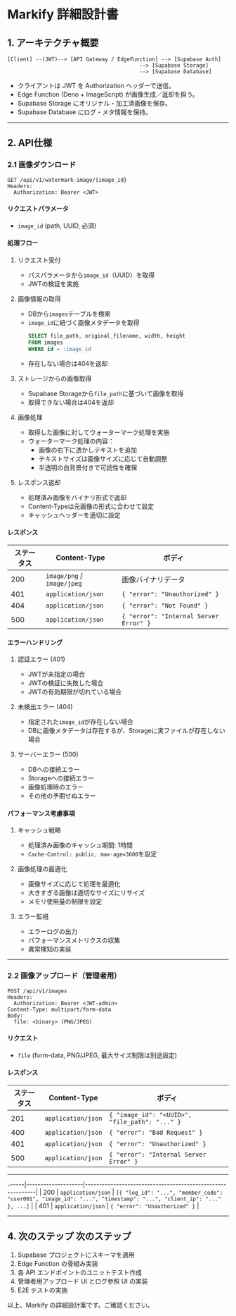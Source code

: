 # Markify 詳細設計書

## 1. アーキテクチャ概要

```
[Client] --(JWT)--> [API Gateway / EdgeFunction] --> [Supabase Auth]
                                          --> [Supabase Storage]
                                          --> [Supabase Database]
```
- クライアントは JWT を Authorization ヘッダーで送信。
- Edge Function (Deno + ImageScript) が画像生成／返却を担う。
- Supabase Storage にオリジナル・加工済画像を保存。
- Supabase Database にログ・メタ情報を保持。

---

## 2. API仕様

### 2.1 画像ダウンロード

```
GET /api/v1/watermark-image/{image_id}
Headers:
  Authorization: Bearer <JWT>
```  
#### リクエストパラメータ
- `image_id` (path, UUID, 必須)

#### 処理フロー
1. リクエスト受付
   - パスパラメータから`image_id`（UUID）を取得
   - JWTの検証を実施

2. 画像情報の取得
   - DBから`images`テーブルを検索
   - `image_id`に紐づく画像メタデータを取得
     ```sql
     SELECT file_path, original_filename, width, height
     FROM images
     WHERE id = :image_id
     ```
   - 存在しない場合は404を返却

3. ストレージからの画像取得
   - Supabase Storageから`file_path`に基づいて画像を取得
   - 取得できない場合は404を返却

4. 画像処理
   - 取得した画像に対してウォーターマーク処理を実施
   - ウォーターマーク処理の内容：
     - 画像の右下に透かしテキストを追加
     - テキストサイズは画像サイズに応じて自動調整
     - 半透明の白背景付きで可読性を確保

5. レスポンス返却
   - 処理済み画像をバイナリ形式で返却
   - Content-Typeは元画像の形式に合わせて設定
   - キャッシュヘッダーを適切に設定

#### レスポンス
| ステータス | Content-Type         | ボディ                                |
|---------|----------------------|--------------------------------------|
| 200     | `image/png` / `image/jpeg` | 画像バイナリデータ                     |
| 401     | `application/json`   | `{ "error": "Unauthorized" }`      |
| 404     | `application/json`   | `{ "error": "Not Found" }`         |
| 500     | `application/json`   | `{ "error": "Internal Server Error" }` |

#### エラーハンドリング
1. 認証エラー (401)
   - JWTが未指定の場合
   - JWTの検証に失敗した場合
   - JWTの有効期限が切れている場合

2. 未検出エラー (404)
   - 指定された`image_id`が存在しない場合
   - DBに画像メタデータは存在するが、Storageに実ファイルが存在しない場合

3. サーバーエラー (500)
   - DBへの接続エラー
   - Storageへの接続エラー
   - 画像処理時のエラー
   - その他の予期せぬエラー

#### パフォーマンス考慮事項
1. キャッシュ戦略
   - 処理済み画像のキャッシュ期間: 1時間
   - `Cache-Control: public, max-age=3600`を設定

2. 画像処理の最適化
   - 画像サイズに応じて処理を最適化
   - 大きすぎる画像は適切なサイズにリサイズ
   - メモリ使用量の制限を設定

3. エラー監視
   - エラーログの出力
   - パフォーマンスメトリクスの収集
   - 異常検知の実装

---

### 2.2 画像アップロード（管理者用）

```
POST /api/v1/images
Headers:
  Authorization: Bearer <JWT-admin>
Content-Type: multipart/form-data
Body:
  file: <binary> (PNG/JPEG)
```  
#### リクエスト
- `file` (form-data, PNG/JPEG, 最大サイズ制限は別途設定)

#### レスポンス
| ステータス | Content-Type       | ボディ                                |
|---------|--------------------|--------------------------------------|
| 201     | `application/json` | `{ "image_id": "<UUID>", "file_path": "..." }` |
| 400     | `application/json` | `{ "error": "Bad Request" }`      |
| 401     | `application/json` | `{ "error": "Unauthorized" }`      |
| 500     | `application/json` | `{ "error": "Internal Server Error" }` |

---

------|--------------------|------------------------------------------------------------|
| 200     | `application/json` | `[{ "log_id": "...", "member_code": "user001", "image_id": "...", "timestamp": "...", "client_ip": "..." }, ...]` |
| 401     | `application/json` | `{ "error": "Unauthorized" }`                            |

---

## 4. 次のステップ 次のステップ
1. Supabase プロジェクトにスキーマを適用  
2. Edge Function の骨組み実装  
3. 各 API エンドポイントのユニットテスト作成  
4. 管理者用アップロード UI とログ参照 UI の実装  
5. E2E テストの実施  

以上、Markify の詳細設計案です。ご確認ください。

